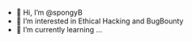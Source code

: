- 👋 Hi, I’m @spongyB
- 👀 I’m interested in Ethical Hacking and BugBounty
- 🌱 I’m currently learning ...


<!---
spongyB/spongyB is a ✨ special ✨ repository because its `README.md` (this file) appears on your GitHub profile.
You can click the Preview link to take a look at your changes.
--->
